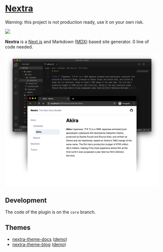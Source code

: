 # [Nextra](https://nextra.vercel.app)

Warning: this project is not production ready, use it on your own risk.

[![](https://vercel.com/button)](https://vercel.com/import/git?s=https%3A%2F%2Fgithub.com%2Fshuding%2Fnextra&c=1)

**Nextra** is a [Next.js](https://nextjs.org) and Markdown ([MDX](https://mdxjs.com)) based site generator. 0 line of code needed.

![](/public/demo.png)

## Development

The code of the plugin is on the `core` branch.

## Themes

- [nextra-theme-docs](https://github.com/shuding/nextra-theme-docs) ([demo](https://swr.vercel.app))
- [nextra-theme-blog](https://github.com/shuding/nextra-theme-blog) ([demo](https://shud.in))
